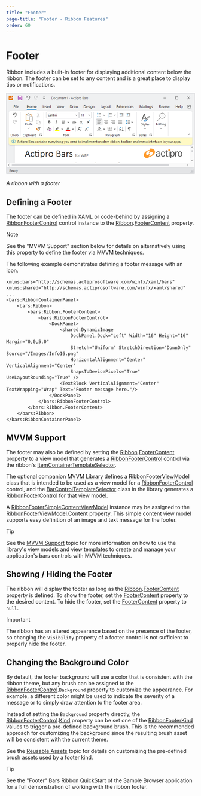 ```yaml
---
title: "Footer"
page-title: "Footer - Ribbon Features"
order: 60
---
```

# Footer

Ribbon includes a built-in footer for displaying additional content below the ribbon.  The footer can be set to any content and is a great place to display tips or notifications.

![Screenshot](../images/ribbon-footer.png)

*A ribbon with a footer*

## Defining a Footer

The footer can be defined in XAML or code-behind by assigning a [RibbonFooterControl](xref:@ActiproUIRoot.Controls.Bars.RibbonFooterControl) control instance to the [Ribbon](xref:@ActiproUIRoot.Controls.Bars.Ribbon).[FooterContent](xref:@ActiproUIRoot.Controls.Bars.Ribbon.FooterContent) property.

> [!NOTE]
> See the "MVVM Support" section below for details on alternatively using this property to define the footer via MVVM techniques.

The following example demonstrates defining a footer message with an icon.

```xaml
xmlns:bars="http://schemas.actiprosoftware.com/winfx/xaml/bars"
xmlns:shared="http://schemas.actiprosoftware.com/winfx/xaml/shared"
...
<bars:RibbonContainerPanel>
	<bars:Ribbon>
		<bars:Ribbon.FooterContent>
			<bars:RibbonFooterControl>
				<DockPanel>
					<shared:DynamicImage
						DockPanel.Dock="Left" Width="16" Height="16" Margin="0,0,5,0"
						Stretch="Uniform" StretchDirection="DownOnly" Source="/Images/Info16.png"
						HorizontalAlignment="Center" VerticalAlignment="Center"
						SnapsToDevicePixels="True" UseLayoutRounding="True" />
					<TextBlock VerticalAlignment="Center" TextWrapping="Wrap" Text="Footer message here."/>
				</DockPanel>
			</bars:RibbonFooterControl>
		</bars:Ribbon.FooterContent>
	</bars:Ribbon>
</bars:RibbonContainerPanel>
```

## MVVM Support

The footer may also be defined by setting the [Ribbon](xref:@ActiproUIRoot.Controls.Bars.Ribbon).[FooterContent](xref:@ActiproUIRoot.Controls.Bars.Ribbon.FooterContent) property to a view model that generates a [RibbonFooterControl](xref:@ActiproUIRoot.Controls.Bars.RibbonFooterControl) control via the ribbon's [ItemContainerTemplateSelector](xref:@ActiproUIRoot.Controls.Bars.Ribbon.ItemContainerTemplateSelector).

The optional companion [MVVM Library](../mvvm-support.md) defines a [RibbonFooterViewModel](xref:@ActiproUIRoot.Controls.Bars.Mvvm.RibbonFooterViewModel) class that is intended to be used as a view model for a [RibbonFooterControl](xref:@ActiproUIRoot.Controls.Bars.RibbonFooterControl) control, and the [BarControlTemplateSelector](xref:@ActiproUIRoot.Controls.Bars.Mvvm.BarControlTemplateSelector) class in the library generates a [RibbonFooterControl](xref:@ActiproUIRoot.Controls.Bars.RibbonFooterControl) for that view model.

A [RibbonFooterSimpleContentViewModel](xref:@ActiproUIRoot.Controls.Bars.Mvvm.RibbonFooterSimpleContentViewModel) instance may be assigned to the [RibbonFooterViewModel](xref:@ActiproUIRoot.Controls.Bars.Mvvm.RibbonFooterViewModel).[Content](xref:@ActiproUIRoot.Controls.Bars.Mvvm.RibbonFooterViewModel.Content) property.  This simple content view model supports easy definition of an image and text message for the footer.

> [!TIP]
> See the [MVVM Support](../mvvm-support.md) topic for more information on how to use the library's view models and view templates to create and manage your application's bars controls with MVVM techniques.

## Showing / Hiding the Footer

The ribbon will display the footer as long as the [Ribbon](xref:@ActiproUIRoot.Controls.Bars.Ribbon).[FooterContent](xref:@ActiproUIRoot.Controls.Bars.Ribbon.FooterContent) property is defined. To show the footer, set the [FooterContent](xref:@ActiproUIRoot.Controls.Bars.Ribbon.FooterContent) property to the desired content. To hide the footer, set the [FooterContent](xref:@ActiproUIRoot.Controls.Bars.Ribbon.FooterContent) property to `null`.

> [!IMPORTANT]
> The ribbon has an altered appearance based on the presence of the footer, so changing the `Visibility` property of a footer control is not sufficient to properly hide the footer.

## Changing the Background Color

By default, the footer background will use a color that is consistent with the ribbon theme, but any brush can be assigned to the [RibbonFooterControl](xref:@ActiproUIRoot.Controls.Bars.RibbonFooterControl).`Background` property to customize the appearance.  For example, a different color might be used to indicate the severity of a message or to simply draw attention to the footer area.


Instead of setting the `Background` property directly, the [RibbonFooterControl](xref:@ActiproUIRoot.Controls.Bars.RibbonFooterControl).[Kind](xref:@ActiproUIRoot.Controls.Bars.RibbonFooterControl.Kind) property can be set one of the [RibbonFooterKind](xref:@ActiproUIRoot.Controls.Bars.RibbonFooterKind) values to trigger a pre-defined background brush. This is the recommended approach for customizing the background since the resulting brush asset will be consistent with the current theme.

See the [Reusable Assets](../../themes/reusable-assets.md) topic for details on customizing the pre-defined brush assets used by a footer kind.

> [!TIP]
> See the "Footer" Bars Ribbon QuickStart of the Sample Browser application for a full demonstration of working with the ribbon footer.